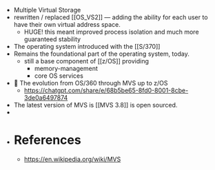 - Multiple Virtual Storage
- rewritten / replaced [[OS_VS2]] — adding the ability for each user to have their own virtual address space.
	- HUGE! this meant improved process isolation and much more guaranteed stability
- The operating system introduced with the [[S/370]]
- Remains the foundational part of the operating system, today.
	- still a base component of [[z/OS]] providing
		- memory-management
		- core OS services
- 🤖 The evolution from OS/360 through MVS up to z/OS
	- https://chatgpt.com/share/e/68b5be65-8fd0-8001-8cbe-3de0a6497874
- The latest version of MVS is [[MVS 3.8]] is open sourced.
-
- # References
	- https://en.wikipedia.org/wiki/MVS